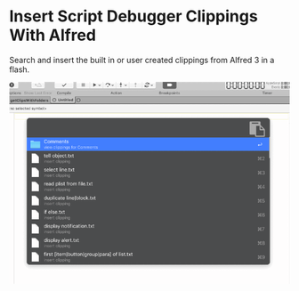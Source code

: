 Insert Script Debugger Clippings With Alfred
==============================================

Search and insert the built in or user created clippings from Alfred 3 in a flash.

![](demo.gif)
